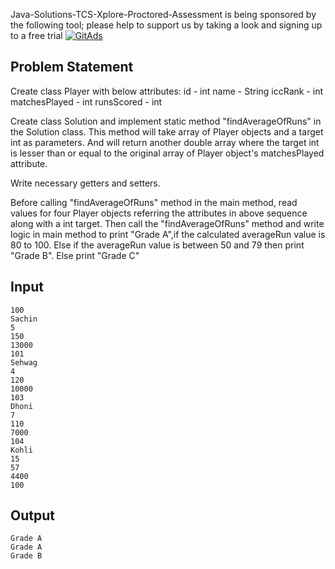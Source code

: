 Java-Solutions-TCS-Xplore-Proctored-Assessment is being sponsored by the following tool; please help to support us by taking a look and signing up to a free trial
<a href="https://tracking.gitads.io/?repo=Java-Solutions-TCS-Xplore-Proctored-Assessment"><img src="https://images.gitads.io/Java-Solutions-TCS-Xplore-Proctored-Assessment" alt="GitAds"/></a>

## Problem Statement

Create class Player with below attributes:
id - int
name - String
iccRank - int
matchesPlayed - int
runsScored - int

Create class Solution and implement static method "findAverageOfRuns" in the Solution class.
This method will take array of Player objects and a target int as parameters.
And will return another double array where the target int is lesser than or equal to the original array of Player object's matchesPlayed attribute.

Write necessary getters and setters.

Before calling "findAverageOfRuns" method in the main method, read values for four Player objects referring the attributes in above sequence along with a int target.
Then call the "findAverageOfRuns" method and write logic in main method to print "Grade A",if the calculated averageRun value is 80 to 100. Else if the averageRun value is between 50 and 79 then print "Grade B". Else print "Grade C"

## Input

    100
    Sachin
    5
    150
    13000
    101
    Sehwag
    4
    120
    10000
    103
    Dhoni
    7
    110
    7000
    104
    Kohli
    15
    57
    4400
    100

## Output

    Grade A
    Grade A
    Grade B
